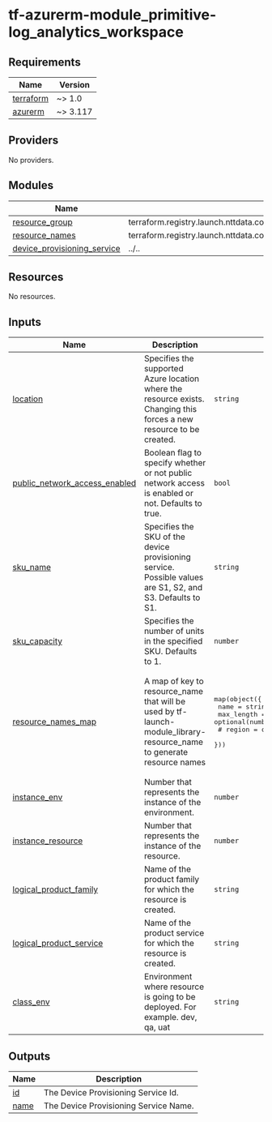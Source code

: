 # tf-azurerm-module_primitive-log_analytics_workspace

<!-- BEGINNING OF PRE-COMMIT-TERRAFORM DOCS HOOK -->
## Requirements

| Name | Version |
|------|---------|
| <a name="requirement_terraform"></a> [terraform](#requirement\_terraform) | ~> 1.0 |
| <a name="requirement_azurerm"></a> [azurerm](#requirement\_azurerm) | ~> 3.117 |

## Providers

No providers.

## Modules

| Name | Source | Version |
|------|--------|---------|
| <a name="module_resource_group"></a> [resource\_group](#module\_resource\_group) | terraform.registry.launch.nttdata.com/module_primitive/resource_group/azurerm | ~> 1.0 |
| <a name="module_resource_names"></a> [resource\_names](#module\_resource\_names) | terraform.registry.launch.nttdata.com/module_library/resource_name/launch | ~> 2.0 |
| <a name="module_device_provisioning_service"></a> [device\_provisioning\_service](#module\_device\_provisioning\_service) | ../.. | n/a |

## Resources

No resources.

## Inputs

| Name | Description | Type | Default | Required |
|------|-------------|------|---------|:--------:|
| <a name="input_location"></a> [location](#input\_location) | Specifies the supported Azure location where the resource exists. Changing this forces a new resource to be created. | `string` | `"eastus"` | no |
| <a name="input_public_network_access_enabled"></a> [public\_network\_access\_enabled](#input\_public\_network\_access\_enabled) | Boolean flag to specify whether or not public network access is enabled or not. Defaults to true. | `bool` | `true` | no |
| <a name="input_sku_name"></a> [sku\_name](#input\_sku\_name) | Specifies the SKU of the device provisioning service. Possible values are S1, S2, and S3. Defaults to S1. | `string` | `"S1"` | no |
| <a name="input_sku_capacity"></a> [sku\_capacity](#input\_sku\_capacity) | Specifies the number of units in the specified SKU. Defaults to 1. | `number` | `1` | no |
| <a name="input_resource_names_map"></a> [resource\_names\_map](#input\_resource\_names\_map) | A map of key to resource\_name that will be used by tf-launch-module\_library-resource\_name to generate resource names | <pre>map(object({<br/>    name       = string<br/>    max_length = optional(number, 60)<br/>    # region     = optional(string, "eastus")<br/>  }))</pre> | <pre>{<br/>  "device_provisioning_service": {<br/>    "max_length": 80,<br/>    "name": "dps"<br/>  },<br/>  "resource_group": {<br/>    "max_length": 80,<br/>    "name": "rg"<br/>  }<br/>}</pre> | no |
| <a name="input_instance_env"></a> [instance\_env](#input\_instance\_env) | Number that represents the instance of the environment. | `number` | `0` | no |
| <a name="input_instance_resource"></a> [instance\_resource](#input\_instance\_resource) | Number that represents the instance of the resource. | `number` | `0` | no |
| <a name="input_logical_product_family"></a> [logical\_product\_family](#input\_logical\_product\_family) | Name of the product family for which the resource is created. | `string` | `"launch"` | no |
| <a name="input_logical_product_service"></a> [logical\_product\_service](#input\_logical\_product\_service) | Name of the product service for which the resource is created. | `string` | `"dps"` | no |
| <a name="input_class_env"></a> [class\_env](#input\_class\_env) | Environment where resource is going to be deployed. For example. dev, qa, uat | `string` | `"dev"` | no |

## Outputs

| Name | Description |
|------|-------------|
| <a name="output_id"></a> [id](#output\_id) | The Device Provisioning Service Id. |
| <a name="output_name"></a> [name](#output\_name) | The Device Provisioning Service Name. |
<!-- END OF PRE-COMMIT-TERRAFORM DOCS HOOK -->

